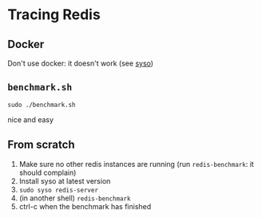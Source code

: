 # Tracing Redis

## Docker
Don't use docker: it doesn't work (see [syso](https://www.github.com/tcassar-diss/syso))

## `benchmark.sh`

```shell
sudo ./benchmark.sh
```

nice and easy

## From scratch

1. Make sure no other redis instances are running (run `redis-benchmark`: it should complain)
2. Install syso at latest version
3. `sudo syso redis-server`
4. (in another shell) `redis-benchmark`
5. ctrl-c when the benchmark has finished

